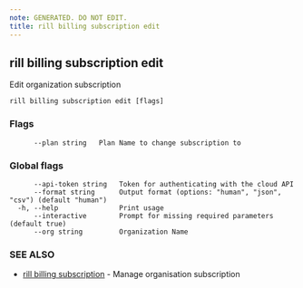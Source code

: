 ```yaml
---
note: GENERATED. DO NOT EDIT.
title: rill billing subscription edit
---
```

## rill billing subscription edit

Edit organization subscription

```
rill billing subscription edit [flags]
```

### Flags

```
      --plan string   Plan Name to change subscription to
```

### Global flags

```
      --api-token string   Token for authenticating with the cloud API
      --format string      Output format (options: "human", "json", "csv") (default "human")
  -h, --help               Print usage
      --interactive        Prompt for missing required parameters (default true)
      --org string         Organization Name
```

### SEE ALSO

* [rill billing subscription](subscription.md)	 - Manage organisation subscription

